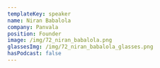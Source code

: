 ```yaml
---
templateKey: speaker
name: Niran Babalola
company: Panvala
position: Founder
image: /img/72_niran_babalola.png
glassesImg: /img/72_niran_babalola_glasses.png
hasPodcast: false
---
```


